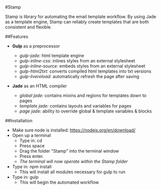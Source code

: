 #Stamp

Stamp is library for automating the email template workflow. By using Jade as a template engine, Stamp can reliably create templates that are both consistent and flexible.

##Features

* **Gulp** as a preprocessor
  * _gulp-jade:_ html template engine
  * _gulp-inline-css:_ inlines styles from an external stylesheet
  * _gulp-inline-source:_ embeds styles from an external stylesheet
  * _gulp-html2txt:_ converts compiled html templates into txt versions
  * _gulp-livereload:_ automatically refresh the page after saving

* **Jade** as an HTML compiler
  * _global jade:_ contains mixins and regions for templates down to pages
  * _template jade:_ contains layouts and variables for pages
  * _page jade:_ ability to override global & template variables & blocks

##Installation

* Make sure node is installed: https://nodejs.org/en/download/
* Open up a terminal
  * Type in: cd
  * Press space
  * Drag the folder "Stamp" into the terminal window
  * Press enter.
  * _The terminal will now operate within the Stamp folder_
* Type in: npm install
  * This will install all modules necessary for gulp to run
* Type in: gulp
  * This will begin the automated workflow